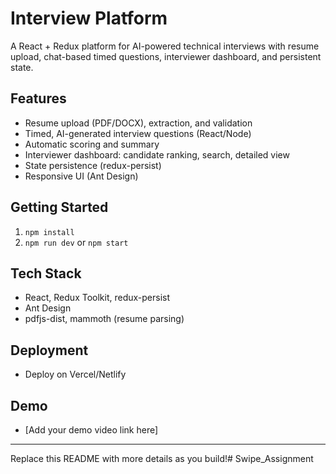 # Interview Platform

A React + Redux platform for AI-powered technical interviews with resume upload, chat-based timed questions, interviewer dashboard, and persistent state.

## Features
- Resume upload (PDF/DOCX), extraction, and validation
- Timed, AI-generated interview questions (React/Node)
- Automatic scoring and summary
- Interviewer dashboard: candidate ranking, search, detailed view
- State persistence (redux-persist)
- Responsive UI (Ant Design)

## Getting Started
1. `npm install`
2. `npm run dev` or `npm start`

## Tech Stack
- React, Redux Toolkit, redux-persist
- Ant Design
- pdfjs-dist, mammoth (resume parsing)

## Deployment
- Deploy on Vercel/Netlify

## Demo
- [Add your demo video link here]

---

Replace this README with more details as you build!#   S w i p e _ A s s i g n m e n t  
 
